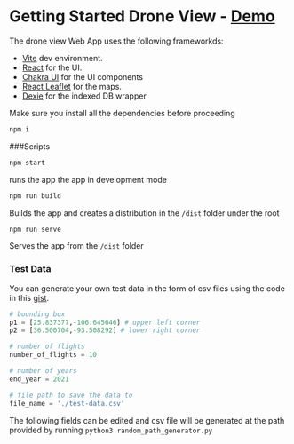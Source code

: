 # Getting Started Drone View - [Demo](https://ammarkarachi.github.io/drone-view/)


The drone view Web App uses the following frameworkds:

- [Vite](https://vitejs.dev/) dev environment. 
- [React](https://reactjs.org/) for the UI.
- [Chakra UI](https://chakra-ui.com/) for the UI components
- [React Leaflet](https://react-leaflet.js.org/) for the maps.
- [Dexie](https://dexie.org/) for the indexed DB wrapper


Make sure you install all the dependencies before proceeding
```bash
npm i
```


###Scripts

```bash
npm start
```
runs the app the app in development mode


```bash
npm run build
```
Builds the app and creates a distribution in the `/dist` folder under the root


```bash
npm run serve
```
Serves the app from the `/dist` folder

### Test Data
You can generate your own test data in the form of csv files using the code in this [gist](https://gist.github.com/ammarkarachi/69c9c7759a855dbf4970e0b3c2cc61cb).

```python
# bounding box
p1 = [25.837377,-106.645646] # upper left corner
p2 = [36.500704,-93.508292] # lower right corner

# number of flights
number_of_flights = 10

# number of years
end_year = 2021

# file path to save the data to
file_name = './test-data.csv'
```

The following fields can be edited and csv file will be generated at the path provided by running `python3 random_path_generator.py`


